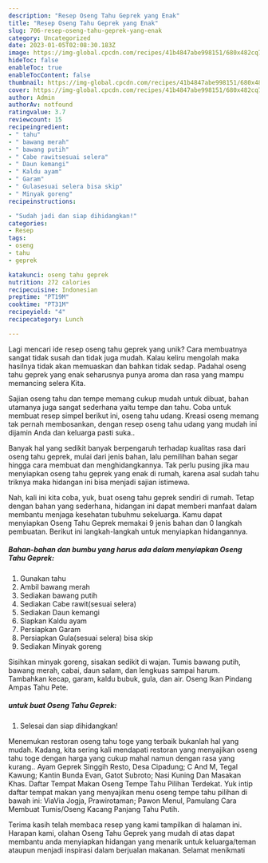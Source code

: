 ```yaml
---
description: "Resep Oseng Tahu Geprek yang Enak"
title: "Resep Oseng Tahu Geprek yang Enak"
slug: 706-resep-oseng-tahu-geprek-yang-enak
category: Uncategorized
date: 2023-01-05T02:08:30.183Z
image: https://img-global.cpcdn.com/recipes/41b4847abe998151/680x482cq70/oseng-tahu-geprek-foto-resep-utama.jpg
hideToc: false
enableToc: true
enableTocContent: false
thumbnail: https://img-global.cpcdn.com/recipes/41b4847abe998151/680x482cq70/oseng-tahu-geprek-foto-resep-utama.jpg
cover: https://img-global.cpcdn.com/recipes/41b4847abe998151/680x482cq70/oseng-tahu-geprek-foto-resep-utama.jpg
author: Admin
authorAv: notfound
ratingvalue: 3.7
reviewcount: 15
recipeingredient:
- " tahu"
- " bawang merah"
- " bawang putih"
- " Cabe rawitsesuai selera"
- " Daun kemangi"
- " Kaldu ayam"
- " Garam"
- " Gulasesuai selera bisa skip"
- " Minyak goreng"
recipeinstructions:

- "Sudah jadi dan siap dihidangkan!"
categories:
- Resep
tags:
- oseng
- tahu
- geprek

katakunci: oseng tahu geprek 
nutrition: 272 calories
recipecuisine: Indonesian
preptime: "PT19M"
cooktime: "PT31M"
recipeyield: "4"
recipecategory: Lunch

---
```





Lagi mencari ide resep oseng tahu geprek yang unik? Cara membuatnya sangat tidak susah dan tidak juga mudah. Kalau keliru mengolah maka hasilnya tidak akan memuaskan dan bahkan tidak sedap. Padahal oseng tahu geprek yang enak seharusnya punya aroma dan rasa yang mampu memancing selera Kita.





Sajian oseng tahu dan tempe memang cukup mudah untuk dibuat, bahan utamanya juga sangat sederhana yaitu tempe dan tahu. Coba untuk membuat resep simpel berikut ini, oseng tahu udang. Kreasi oseng memang tak pernah membosankan, dengan resep oseng tahu udang yang mudah ini dijamin Anda dan keluarga pasti suka..

Banyak hal yang sedikit banyak berpengaruh terhadap kualitas rasa dari oseng tahu geprek, mulai dari jenis bahan, lalu pemilihan bahan segar hingga cara membuat dan menghidangkannya. Tak perlu pusing jika mau menyiapkan oseng tahu geprek yang enak di rumah, karena asal sudah tahu triknya maka hidangan ini bisa menjadi sajian istimewa.






Nah, kali ini kita coba, yuk, buat oseng tahu geprek sendiri di rumah. Tetap dengan bahan yang sederhana, hidangan ini dapat memberi manfaat dalam membantu menjaga kesehatan tubuhmu sekeluarga. Kamu dapat menyiapkan Oseng Tahu Geprek memakai 9 jenis bahan dan 0 langkah pembuatan. Berikut ini langkah-langkah untuk menyiapkan hidangannya.

<!--inarticleads1-->

##### Bahan-bahan dan bumbu yang harus ada dalam menyiapkan Oseng Tahu Geprek:

1. Gunakan  tahu
1. Ambil  bawang merah
1. Sediakan  bawang putih
1. Sediakan  Cabe rawit(sesuai selera)
1. Sediakan  Daun kemangi
1. Siapkan  Kaldu ayam
1. Persiapkan  Garam
1. Persiapkan  Gula(sesuai selera) bisa skip
1. Sediakan  Minyak goreng


Sisihkan minyak goreng, sisakan sedikit di wajan. Tumis bawang putih, bawang merah, cabai, daun salam, dan lengkuas sampai harum. Tambahkan kecap, garam, kaldu bubuk, gula, dan air. Oseng Ikan Pindang Ampas Tahu Pete. 

<!--inarticleads2-->

#####  untuk buat Oseng Tahu Geprek:


1. Selesai dan siap dihidangkan!

Menemukan restoran oseng tahu toge yang terbaik bukanlah hal yang mudah. Kadang, kita sering kali mendapati restoran yang menyajikan oseng tahu toge dengan harga yang cukup mahal namun dengan rasa yang kurang.. Ayam Geprek Singgih Resto, Desa Cipadung; C And M, Tegal Kawung; Kantin Bunda Evan, Gatot Subroto; Nasi Kuning Dan Masakan Khas. Daftar Tempat Makan Oseng Tempe Tahu Pilihan Terdekat. Yuk intip daftar tempat makan yang menyajikan menu oseng tempe tahu pilihan di bawah ini: ViaVia Jogja, Prawirotaman; Pawon Menul, Pamulang Cara Membuat Tumis/Oseng Kacang Panjang Tahu Putih. 

Terima kasih telah membaca resep yang kami tampilkan di halaman ini. Harapan kami, olahan Oseng Tahu Geprek yang mudah di atas dapat membantu anda menyiapkan hidangan yang menarik untuk keluarga/teman ataupun menjadi inspirasi dalam berjualan makanan. Selamat menikmati
